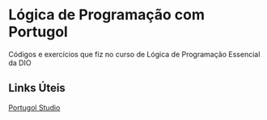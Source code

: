 # Lógica de Programação com Portugol
Códigos e exercícios que fiz no curso de Lógica de Programação Essencial da DIO

## Links Úteis
[Portugol Studio](http://lite.acad.univali.br/portugol)

